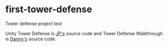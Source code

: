 # first-tower-defense
Tower defense project test

Unity Tower Defense is [JP's](https://github.com/jpmancini) source code and Tower Defense Walkthrough is [Danny's](https://github.com/yynnaD) source code.
